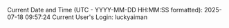 Current Date and Time (UTC - YYYY-MM-DD HH:MM:SS formatted): 2025-07-18 09:57:24
Current User's Login: luckyaiman
